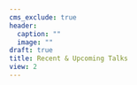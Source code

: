 ```yaml
---
cms_exclude: true
header:
  caption: ""
  image: ""
draft: true
title: Recent & Upcoming Talks
view: 2
---
```


